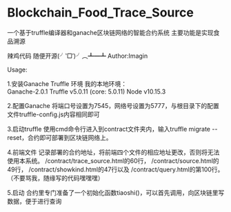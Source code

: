 # Blockchain_Food_Trace_Source
一个基于truffle编译器和ganache区块链网络的智能合约系统 主要功能是实现食品溯源

辣鸡代码 随便开源(╯‵□′)╯︵┻━┻
Author:Imagin

Usage:
  
  1.安装Ganache Truffle 环境
    我的本地环境：  
        Ganache-2.0.1
        Truffle v5.0.11 (core: 5.0.11)
        Node v10.15.3
        
  2.配置Ganache
    将端口号设置为7545，网络号设置为5777，与根目录下的配置文件truffle-config.js内容相同即可
    
	
  3.启动truffle
    使用cmd命令行进入到contract文件夹内，输入truffle migrate --reset，合约即可部署到区块链网络上。
  
  
  4.前端文件
    记录部署的合约地址，将前端四个文件的相应地址更改，否则将无法使用本系统。
	  /contract/trace_source.html的60行， /contract/source.html的49行， /contract/showkind.html的47行以及 /contract/query.html的第100行。
    （不要骂我，随缘写的代码嘿嘿嘿）
  
  
  5.启动
    合约里专门准备了一个初始化函数tiaoshi()，可以首先调用，向区块链里写数据，便于进行查询
    
